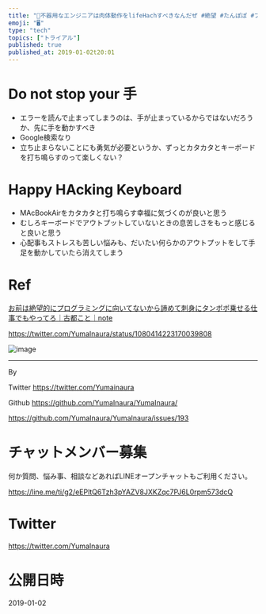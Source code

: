 ```yaml
---
title: "🤖不器用なエンジニアは肉体動作をlifeHachすべきなんだぜ #絶望 #たんぽぽ #プログラミング"
emoji: "🖥"
type: "tech"
topics: ["トライアル"]
published: true
published_at: 2019-01-02t20:01
---
```




# Do not stop your 手

- エラーを読んで止まってしまうのは、手が止まっているからではないだろうか、先に手を動かすべき
- Google検索なり
- 立ち止まらないことにも勇気が必要というか、ずっとカタカタとキーボードを打ち鳴らすのって楽しくない？

# Happy HAcking Keyboard

- MAcBookAirをカタカタと打ち鳴らす幸福に気づくのが良いと思う
- むしろキーボードでアウトプットしていないときの息苦しさをもっと感じると良いと思う
- 心配事もストレスも苦しい悩みも、だいたい何らかのアウトプットをして手足を動かしていたら消えてしまう

# Ref

[お前は絶望的にプログラミングに向いてないから諦めて刺身にタンポポ乗せる仕事でもやってろ｜古都こと｜note](https://note.mu/kotofurumiya/n/n31d401fce782)

https://twitter.com/YumaInaura/status/1080414223170039808

![image](https://user-images.githubusercontent.com/13635059/50589184-fea53a00-0ec8-11e9-9842-7fca6f929b1c.png)

---

By 

Twitter https://twitter.com/Yumainaura

Github https://github.com/YumaInaura/YumaInaura/

https://github.com/YumaInaura/YumaInaura/issues/193








<!-- Update From Qiita API -->

# チャットメンバー募集


何か質問、悩み事、相談などあればLINEオープンチャットもご利用ください。

https://line.me/ti/g2/eEPltQ6Tzh3pYAZV8JXKZqc7PJ6L0rpm573dcQ





# Twitter


https://twitter.com/YumaInaura


<!-- Update From Qiita API -->



# 公開日時

2019-01-02
